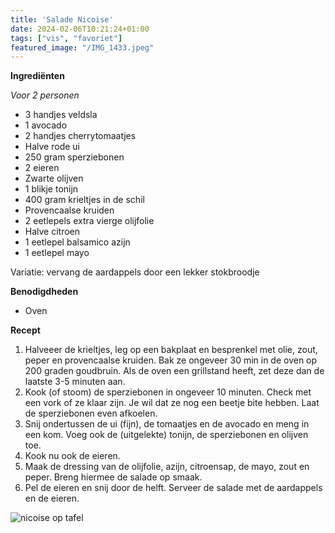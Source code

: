```yaml
---
title: 'Salade Nicoise'
date: 2024-02-06T10:21:24+01:00
tags: ["vis", "favoriet"]
featured_image: "/IMG_1433.jpeg"
---
```


**Ingrediënten**

*Voor 2 personen*
- 3 handjes veldsla
- 1 avocado
- 2 handjes cherrytomaatjes 
- Halve rode ui
- 250 gram sperziebonen
- 2 eieren
- Zwarte olijven 
- 1 blikje tonijn
- 400 gram krieltjes in de schil
- Provencaalse kruiden
- 2 eetlepels extra vierge olijfolie
- Halve citroen
- 1 eetlepel balsamico azijn
- 1 eetlepel mayo

Variatie: vervang de aardappels door een lekker stokbroodje

**Benodigdheden**
- Oven 

**Recept**
1. Halveeer de krieltjes, leg op een bakplaat en besprenkel met olie, zout, peper en provencaalse kruiden. Bak ze ongeveer 30 min in de oven op 200 graden goudbruin. Als de oven een grillstand heeft, zet deze dan de laatste 3-5 minuten aan.
2. Kook (of stoom) de sperziebonen in ongeveer 10 minuten. Check met een vork of ze klaar zijn. Je wil dat ze nog een beetje bite hebben. Laat de sperziebonen even afkoelen.
3. Snij ondertussen de ui (fijn), de tomaatjes en de avocado en meng in een kom. Voeg ook de (uitgelekte) tonijn, de sperziebonen en olijven toe.
4. Kook nu ook de eieren.
5. Maak de dressing van de olijfolie, azijn, citroensap, de mayo, zout en peper. Breng hiermee de salade op smaak.
6. Pel de eieren en snij door de helft. Serveer de salade met de aardappels en de eieren.

![nicoise op tafel](/IMG_nicoise.jpg)